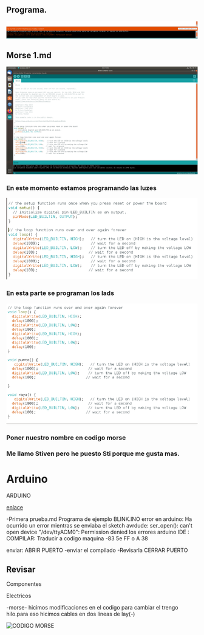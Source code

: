 ## Programa.

![Error](https://github.com/St1v3n3223/Arduino/blob/main/Captura%20de%20pantalla%20de%202021-10-06%2012-09-56.png)

## Morse 1.md

![](https://raw.githubusercontent.com/St1v3n3223/Arduino/main/Captura%20de%20pantalla%20de%202021-10-13%2012-52-33%20-%201.png)

### En este momento estamos programando las luzes

![](https://raw.githubusercontent.com/St1v3n3223/Arduino/main/Captura%20de%20pantalla%20de%202021-10-13%2012-57-53.png)

### En esta parte se programan los lads


![](https://raw.githubusercontent.com/St1v3n3223/Arduino/main/Captura%20de%20pantalla%20de%202021-10-13%2013-08-26.png)

### Poner nuestro nombre en codigo morse

### Me llamo Stiven pero he puesto Sti porque me gusta mas.
# Arduino
ARDUINO

[enlace](https://github.com/d-prieto?tab=repositories)

-Primera prueba.md
Programa de ejemplo BLINK.INO
error en arduino:
Ha ocurrido un error mientras se enviaba el sketch
avrdude: ser_open(): can't open device "/dev/ttyACM0": Permission denied
los errores arduino IDE :
COMPILAR: 
Traducir a codigo maquina 
-83 5e FF o A 38

enviar:
ABRIR PUERTO 
-enviar el compilado 
-Revisarla 
CERRAR PUERTO 




## Revisar
Componentes
  
Electricos

-morse-   hicimos modificaciones en el codigo  para cambiar el trengo hilo.para eso hicimos cables en dos lineas de lay(-)





![CODIGO MORSE](https://github.com/St1v3n3223/Arduino/blob/main/MORSE_3_-_STIVEN.ino)
